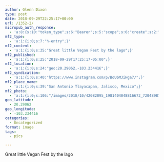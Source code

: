 ```yaml
---
author: Glenn Dixon
type: post
date: 2018-09-29T22:25:17+00:00
url: /1352-2/
micropub_auth_response:
  - 'a:8:{s:10:"token_type";s:6:"Bearer";s:5:"scope";s:6:"create";s:2:"me";s:28:"https://glenn.thedixons.net/";s:9:"issued_by";s:55:"https://glenn.thedixons.net/wp-json/indieauth/1.0/token";s:9:"client_id";s:24:"https://ownyourgram.com/";s:9:"issued_at";i:1540737877;s:4:"user";i:1;s:13:"last_accessed";i:1540750230;}'
mf2_type:
  - 'a:1:{i:0;s:7:"h-entry";}'
mf2_content:
  - 'a:1:{i:0;s:35:"Great little Vegan Fest by the lago";}'
mf2_published:
  - 'a:1:{i:0;s:25:"2018-09-29T17:25:17-05:00";}'
mf2_location:
  - 'a:1:{i:0;s:24:"geo:20.29062,-103.234416";}'
mf2_syndication:
  - 'a:1:{i:0;s:40:"https://www.instagram.com/p/BoU6MJiHga7/";}'
mf2_place_name:
  - 'a:1:{i:0;s:39:"San Antonio Tlayacapan, Jalisco, Mexico";}'
mf2_photo:
  - 'a:1:{i:0;s:106:"/images/2018/10/42082095_1981404048816672_7204898798811414065_n.jpg";}'
geo_latitude:
  - 20.29062
geo_longitude:
  - -103.234416
categories:
  - Uncategorized
format: image
tags:
  - pics

---
```

Great little Vegan Fest by the lago